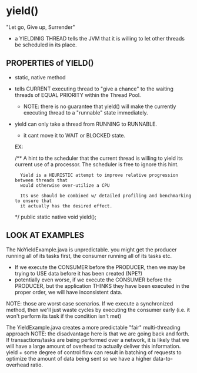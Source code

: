 # yield()
"Let go, Give up, Surrender"
- a YIELDINIG THREAD tells the JVM that it is willing to let other threads be scheduled in
its place. 
    
## PROPERTIES of YIELD()
- static, native method
- tells CURRENT executing thread to "give a chance" to the waiting threads of EQUAL PRIORITY
  within the Thread Pool.
  - NOTE: there is no guarantee that yield() will make the currently executing thread to a
  "runnable" state immediately.

- yield can only take a thread from RUNNING to RUNNABLE. 
    - it cant move it to WAIT or BLOCKED state. 
    
    
    EX:
    
    /**
        A hint to the scheduler that the current thread is willing to yield its current use
        of a processor. The scheduler is free to ignore this hint. 
        
        Yield is a HEURISTIC attempt to improve relative progression between threads that
        would otherwise over-utilize a CPU
        
        Its use should be combined w/ detailed profiling and benchmarking to ensure that
        it actually has the desired effect.
    */
    public static native void yield();
    
    
## LOOK AT EXAMPLES
The NoYieldExample.java is unpredictable. 
you might get the producer running all of its tasks first, the consumer running all of 
its tasks etc. 

- If we execute the CONSUMER before the PRODUCER, then we may be trying to USE
data before it has been created (NPE?)
- potentially even worse, if we execute the CONSUMER before the PRODUCER, but the 
application THINKS they have been executed in the proper order, we will have
inconsistent data. 

NOTE: those are worst case scenarios. If we execute a synchronized method, then we'll just
waste cycles by executing the consumer early (i.e. it won't perform its task if the 
condition isn't met)

The YieldExample.java creates a more predictable "fair" multi-threading approach
NOTE: the disadvantage here is that we are going back and forth. If transactions/tasks
are being performed over a network, it is likely that we will have a large amount of
overhead to actually deliver this information. yield + some degree of control flow 
can result in batching of requests to optimize the amount of data being sent so we have a
higher data-to-overhead ratio. 
